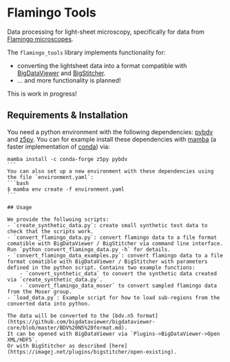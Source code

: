 # Flamingo Tools

Data processing for light-sheet microscopy, specifically for data from [Flamingo microscopes](https://huiskenlab.com/flamingo/).

The `flamingo_tools` library implements functionality for:
- converting the lightsheet data into a format compatible with [BigDataViewer](https://imagej.net/plugins/bdv/) and [BigStitcher](https://imagej.net/plugins/bigstitcher/).
- ... and more functionality is planned!

This is work in progress!


## Requirements & Installation

You need a python environment with the following dependencies: [pybdv](https://github.com/constantinpape/pybdv) and [z5py](https://github.com/constantinpape/z5).
You can for example install these dependencies with [mamba](https://github.com/mamba-org/mamba) (a faster implementation of [conda](https://docs.conda.io/en/latest/)) via: 
````
mamba install -c conda-forge z5py pybdv
```
You can also set up a new environment with these dependencies using the file `environment.yaml`:
```bash
$ mamba env create -f environment.yaml
```

## Usage

We provide the follwoing scripts:
- `create_synthetic_data.py`: create small synthetic test data to check that the scripts work. 
- `convert_flamingo_data.py`: convert flamingo data to a file format comatible with BigDataViewer / BigStitcher via command line interface. Run `python convert_flamingo_data.py -h` for details. 
- `convert_flamingo_data_examples.py`: convert flamingo data to a file format comatible with BigDataViewer / BigStitcher with parameters defined in the python script. Contains two example functions:
    - `convert_synthetic_data` to convert the synthetic data created via `create_synthetic_data.py`.
    - `convert_flamingo_data_moser` to convert sampled flamingo data from the Moser group.
- `load_data.py`: Example script for how to load sub-regions from the converted data into python.

The data will be converted to the [bdv.n5 format](https://github.com/bigdataviewer/bigdataviewer-core/blob/master/BDV%20N5%20format.md).
It can be opened with BigDataViewer via `Plugins->BigDataViewer->Open XML/HDF5`.
Or with BigStitcher as described [here](https://imagej.net/plugins/bigstitcher/open-existing).
